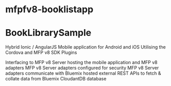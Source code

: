 # mfpfv8-booklistapp

# BookLibrarySample

Hybrid Ionic / AngularJS Mobile application for Android and iOS
Utilising the Cordova and MFP v8 SDK Plugins

Interfacing to MFP v8 Server hosting the mobile application and MFP v8 adapters
MFP v8 Server adapters configured for security
MFP v8 Server adapters communicate with Bluemix hosted external REST APIs to fetch & collate data from Bluemix CloudantDB database


